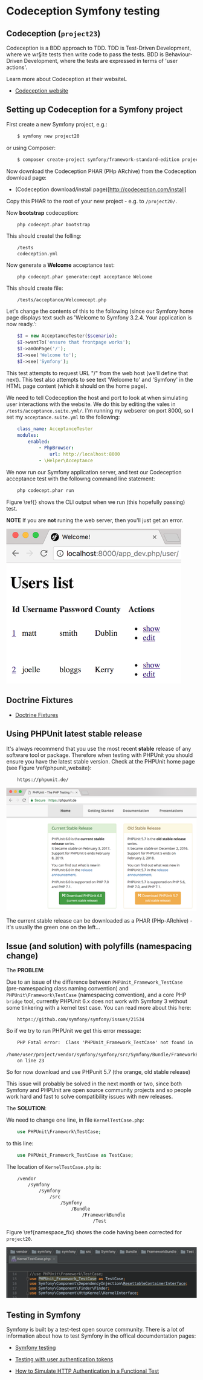 
# Codeception Symfony testing

## Codeception (`project23`)

Codeception is a BDD approach to TDD. TDD is Test-Driven Development, where we wr§ite tests then write code to pass the tests. BDD is Behaviour-Driven Development, where the tests are expressed in terms of 'user actions'.

Learn more about Codeception at their websiteL

- [Codeception website](http://codeception.com/)

## Setting up Codeception for a Symfony project

First create a new Symfony project, e.g.:

```bash
    $ symfony new project20
```

or using Composer:

```bash
    $ composer create-project symfony/framework-standard-edition project20
```

Now download the Codeception PHAR (PHp ARchive) from the Codeception download page:

- (Codeception download/install page)[http://codeception.com/install]

Copy this PHAR to the root of your new project - e.g. to `/project20/`.

Now **bootstrap** codeception:

```bash
    php codecept.phar bootstrap
```

This should createl the folling:

```
    /tests
    codeception.yml
```

Now generate a **Welcome** acceptance test:

```
    php codecept.phar generate:cept acceptance Welcome
```

This should create file:

```
    /tests/acceptance/Welcomecept.php
```

Let's change the contents of this to the following (since our Symfony home page displays text such as 'Welcome to Symfony 3.2.4. Your application is now ready.':

```php
    $I = new AcceptanceTester($scenario);
    $I->wantTo('ensure that frontpage works');
    $I->amOnPage('/');
    $I->see('Welcome to');
    $I->see('Symfony');
```

This test attempts to request URL "/" from the web host (we'll define that next). This test also attempts to see text 'Welcome to' and 'Symfony' in the HTML page content (which it should on the home page).

We need to tell Codeception the host and port to look at when simulating user interactions with the website. We do this by editing the vales in `/tests/acceptance.suite.yml/`. I'm running my webserer on port 8000, so I set my `acceptance.suite.yml` to the following:

```yaml
    class_name: AcceptanceTester
    modules:
        enabled:
            - PhpBrowser:
                url: http://localhost:8000
            - \Helper\Acceptance
```

We now run our Symfony application server, and test our Codeception acceptance test with the followng command line statement:

```bash
    php codecept.phar run
```

Figure \ref{} shows the CLI output when we run (this hopefully passing) test.

**NOTE** If you are **not** runing the web server,  then you'll just get an error.

![List of users, incuding their county. \label{users_list_with_county}](./03_figures/8_relationships/3_users_list_sm.png)





## Doctrine Fixtures

- [Doctrine Fixtures](http://symfony.com/doc/current/bundles/DoctrineFixturesBundle/index.html)



## Using PHPUnit latest stable release

It's always recommend that you use the most recent **stable** release of any software tool or package. Therefore when testing with PHPUnit you should ensure you have the latest stable version. Check at the PHPUnit home page (see Figure \ref{phpunit_website}:

```
    https://phpunit.de/
```

![Current stable release on PHPUnit website. \label{phpunit_website}](./03_figures/testing/01_phpunit_website_sm.png)

The current stable release can be downloaded as a PHAR (PHp-ARchive) - it's usually the green one on the left...

## Issue (and solution) with polyfills (namespacing change)

The **PROBLEM**:

Due to an issue of the difference between `PHPUnit_Framework_TestCase` (pre-namespacing class naming convention) and `PHPUnit\Framework\TestCase` (namespacing convention), and a core PHP `bridge` tool, currently PHPUnit 6.x does not work with Symfony 3 without some tinkering with a kernel test case. You can read more about this here:

```
    https://github.com/symfony/symfony/issues/21534
```

So if we try to run PHPUnit we get this error message:

```
    PHP Fatal error:  Class 'PHPUnit_Framework_TestCase' not found in
    /home/user/project/vendor/symfony/symfony/src/Symfony/Bundle/FrameworkBundle/Test/KernelTestCase.php
    on line 23

```

So for now download and use PHPunit 5.7 (the orange, old stable release)

This issue will probably be solved in the next month or two, since both Symfony and PHPUnit are open source community projects and so people work hard and fast to solve compatibility issues with new releases.

The **SOLUTION**:

We need to change one line, in file `KernelTestCase.php`:

```php
    use PHPUnit\Framework\TestCase;
```

to this line:


```php
    use PHPUnit_Framework_TestCase as TestCase;
```

The location of `KernelTestCase.php` is:

```
    /vendor
        /symfony
            /symfony
                /src
                    /Symfony
                        /Bundle
                            /FrameworkBundle
                                /Test
```

Figure \ref{namespace_fix} shows the code having been corrected for `project20`.

![Fixed namespace so Symfony 3 works with PHPUnit 6. \label{namespace_fix}](./03_figures/testing/02_namespace_fix_sm.png)


## Testing in Symfony

Symfony is built by a test-test open source community. There is a lot of information about how to test Symfony in the offical documdentation pages:

- [Symfony testing](http://symfony.com/doc/current/testing.html)

- [Testing with user authentication tokens](http://symfony.com/doc/current/testing/simulating_authentication.html)

- [How to Simulate HTTP Authentication in a Functional Test](http://symfony.com/doc/current/testing/http_authentication.html)



